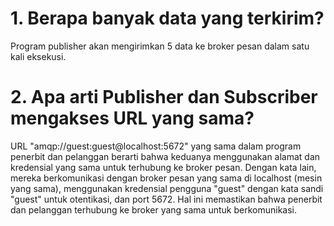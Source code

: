 # 1. Berapa banyak data yang terkirim?
Program publisher akan mengirimkan 5 data ke broker pesan dalam satu kali eksekusi.

# 2. Apa arti Publisher dan Subscriber mengakses URL yang sama?
URL "amqp://guest:guest@localhost:5672" yang sama dalam program penerbit dan pelanggan berarti bahwa keduanya menggunakan alamat dan kredensial yang sama untuk terhubung ke broker pesan. Dengan kata lain, mereka berkomunikasi dengan broker pesan yang sama di localhost (mesin yang sama), menggunakan kredensial pengguna "guest" dengan kata sandi "guest" untuk otentikasi, dan port 5672. Hal ini memastikan bahwa penerbit dan pelanggan terhubung ke broker yang sama untuk berkomunikasi.